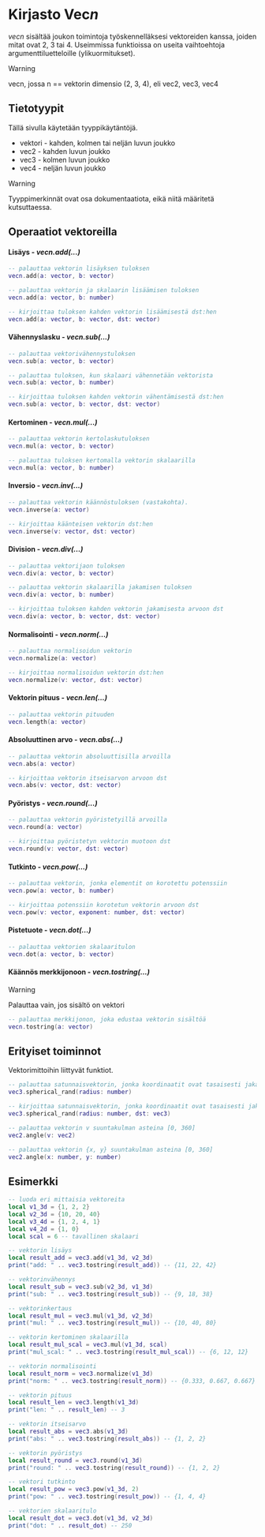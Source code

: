 # Kirjasto Vec*n*

*vecn* sisältää joukon toimintoja työskennelläksesi vektoreiden kanssa, joiden mitat ovat 2, 3 tai 4.
Useimmissa funktioissa on useita vaihtoehtoja argumenttiluetteloille (ylikuormitukset).

> [!WARNING]
>
> vecn, jossa n == vektorin dimensio (2, 3, 4), eli vec2, vec3, vec4
> 

## Tietotyypit

Tällä sivulla käytetään tyyppikäytäntöjä.
- vektori - kahden, kolmen tai neljän luvun joukko
- vec2 - kahden luvun joukko
- vec3 - kolmen luvun joukko
- vec4 - neljän luvun joukko

> [!WARNING]
>
> Tyyppimerkinnät ovat osa dokumentaatiota, eikä niitä määritetä kutsuttaessa.


## Operaatiot vektoreilla

#### Lisäys - *vecn.add(...)*

```lua
-- palauttaa vektorin lisäyksen tuloksen
vecn.add(a: vector, b: vector)

-- palauttaa vektorin ja skalaarin lisäämisen tuloksen
vecn.add(a: vector, b: number)

-- kirjoittaa tuloksen kahden vektorin lisäämisestä dst:hen
vecn.add(a: vector, b: vector, dst: vector)
```

#### Vähennyslasku - *vecn.sub(...)*

```lua
-- palauttaa vektorivähennystuloksen
vecn.sub(a: vector, b: vector)

-- palauttaa tuloksen, kun skalaari vähennetään vektorista
vecn.sub(a: vector, b: number)

-- kirjoittaa tuloksen kahden vektorin vähentämisestä dst:hen
vecn.sub(a: vector, b: vector, dst: vector)
```

#### Kertominen - *vecn.mul(...)*

```lua
-- palauttaa vektorin kertolaskutuloksen
vecn.mul(a: vector, b: vector)

-- palauttaa tuloksen kertomalla vektorin skalaarilla
vecn.mul(a: vector, b: number)
```

#### Inversio - *vecn.inv(...)*

```lua
-- palauttaa vektorin käännöstuloksen (vastakohta).
vecn.inverse(a: vector)

-- kirjoittaa käänteisen vektorin dst:hen
vecn.inverse(v: vector, dst: vector)
```

####  Division - *vecn.div(...)*

```lua
-- palauttaa vektorijaon tuloksen
vecn.div(a: vector, b: vector)

-- palauttaa vektorin skalaarilla jakamisen tuloksen
vecn.div(a: vector, b: number)

-- kirjoittaa tuloksen kahden vektorin jakamisesta arvoon dst
vecn.div(a: vector, b: vector, dst: vector)
```

#### Normalisointi - *vecn.norm(...)*

```lua
-- palauttaa normalisoidun vektorin
vecn.normalize(a: vector)

-- kirjoittaa normalisoidun vektorin dst:hen
vecn.normalize(v: vector, dst: vector)
```

#### Vektorin pituus - *vecn.len(...)*

```lua
-- palauttaa vektorin pituuden
vecn.length(a: vector)

```

#### Absoluuttinen arvo - *vecn.abs(...)*

```lua
-- palauttaa vektorin absoluuttisilla arvoilla
vecn.abs(a: vector)

-- kirjoittaa vektorin itseisarvon arvoon dst
vecn.abs(v: vector, dst: vector)
```

#### Pyöristys - *vecn.round(...)*

```lua
-- palauttaa vektorin pyöristetyillä arvoilla
vecn.round(a: vector)

-- kirjoittaa pyöristetyn vektorin muotoon dst
vecn.round(v: vector, dst: vector)
```

#### Tutkinto - *vecn.pow(...)*

```lua
-- palauttaa vektorin, jonka elementit on korotettu potenssiin
vecn.pow(a: vector, b: number)

-- kirjoittaa potenssiin korotetun vektorin arvoon dst
vecn.pow(v: vector, exponent: number, dst: vector)
```

#### Pistetuote - *vecn.dot(...)*
```lua
-- palauttaa vektorien skalaaritulon
vecn.dot(a: vector, b: vector)
```

#### Käännös merkkijonoon - *vecn.tostring(...)*
> [!WARNING]
> Palauttaa vain, jos sisältö on vektori
```lua
-- palauttaa merkkijonon, joka edustaa vektorin sisältöä
vecn.tostring(a: vector)
```

## Erityiset toiminnot

Vektorimittoihin liittyvät funktiot.

```lua
-- palauttaa satunnaisvektorin, jonka koordinaatit ovat tasaisesti jakautuneet tietyn säteen pallolle
vec3.spherical_rand(radius: number)

-- kirjoittaa satunnaisvektorin, jonka koordinaatit ovat tasaisesti jakautuneet tietyn säteen omaavalle pallolle dst:ssä
vec3.spherical_rand(radius: number, dst: vec3)

-- palauttaa vektorin v suuntakulman asteina [0, 360]
vec2.angle(v: vec2)

-- palauttaa vektorin {x, y} suuntakulman asteina [0, 360]
vec2.angle(x: number, y: number) 
```


## Esimerkki
```lua
-- luoda eri mittaisia ​​vektoreita
local v1_3d = {1, 2, 2}
local v2_3d = {10, 20, 40}
local v3_4d = {1, 2, 4, 1}
local v4_2d = {1, 0}
local scal = 6 -- tavallinen skalaari

-- vektorin lisäys
local result_add = vec3.add(v1_3d, v2_3d)
print("add: " .. vec3.tostring(result_add)) -- {11, 22, 42}

-- vektorinvähennys
local result_sub = vec3.sub(v2_3d, v1_3d)
print("sub: " .. vec3.tostring(result_sub)) -- {9, 18, 38}

-- vektorinkertaus
local result_mul = vec3.mul(v1_3d, v2_3d)
print("mul: " .. vec3.tostring(result_mul)) -- {10, 40, 80}

-- vektorin kertominen skalaarilla
local result_mul_scal = vec3.mul(v1_3d, scal)
print("mul_scal: " .. vec3.tostring(result_mul_scal)) -- {6, 12, 12}

-- vektorin normalisointi
local result_norm = vec3.normalize(v1_3d)
print("norm: " .. vec3.tostring(result_norm)) -- {0.333, 0.667, 0.667}

-- vektorin pituus
local result_len = vec3.length(v1_3d)
print("len: " .. result_len) -- 3

-- vektorin itseisarvo
local result_abs = vec3.abs(v1_3d)
print("abs: " .. vec3.tostring(result_abs)) -- {1, 2, 2}

-- vektorin pyöristys
local result_round = vec3.round(v1_3d)
print("round: " .. vec3.tostring(result_round)) -- {1, 2, 2}

-- vektori tutkinto
local result_pow = vec3.pow(v1_3d, 2)
print("pow: " .. vec3.tostring(result_pow)) -- {1, 4, 4}

-- vektorien skalaaritulo
local result_dot = vec3.dot(v1_3d, v2_3d)
print("dot: " .. result_dot) -- 250
```

